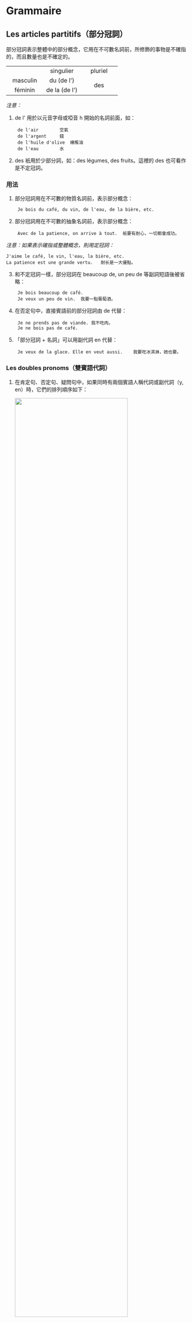 # Grammaire
## Les articles partitifs（部分冠詞）
部分冠詞表示整體中的部分概念，它用在不可數名詞前，所修飾的事物是不確指的，而且數量也是不確定的。

<table>
    <tbody>
        <tr>
            <td width="33.33%"></td>
            <td width="33.33%" align="center">singulier</td>
            <td width="33.33%" align="center">pluriel</td>
        </tr>
        <tr>
            <td align="center">masculin</td>
            <td align="center">du (de l')</td>
            <td rowspan="2" align="center">des</td>
        </tr>
        <tr>
            <td align="center">féminin</td>
            <td align="center">de la (de l')</td>
        </tr>
    </tbody>
</table>

*注意：*
1. de l' 用於以元音字母或啞音 h 開始的名詞前面，如：

        de l'air		空氣
        de l'argent		錢
        de l'huile d'olive	橄㰖油
        de l'eau		水


2. des 衹用於少部分詞，如：des légumes, des fruits。這裡的 des 也可看作是不定冠詞。

### 用法

1. 部分冠詞用在不可數的物質名詞前，表示部分概念：

        Je bois du café, du vin, de l'eau, de la bière, etc.

2. 部分冠詞用在不可數的抽象名詞前，表示部分概念：

        Avec de la patience, on arrive à tout.	衹要有耐心，一切都會成功。

*注意：如果表示確指或整體概念，則用定冠詞：*

    J'aime le café, le vin, l'eau, la bière, etc.
    La patience est une grande vertu.	耐长是一大優點。

3. 和不定冠詞一樣，部分冠詞在 beaucoup de, un peu de 等副詞短語後被省略：

        Je bois beaucoup de café.
        Je veux un peu de vin.	我要一點葡萄酒。

4. 在否定句中，直接賓語前的部分冠詞由 de 代替：

        Je ne prends pas de viande.	我不吃肉。
        Je ne bois pas de café.

5. 「部分冠詞 + 名詞」可以用副代詞 en 代替：

        Je veux de la glace. Elle en veut aussi.	我要吃冰淇淋，她也要。

### Les doubles pronoms（雙賓語代詞）
1. 在肯定句、否定句、疑問句中，如果同時有兩個賓語人稱代詞或副代詞（y, en）時，它們的排列順序如下：

    <img src="https://raw.githubusercontent.com/wcshds/learn-french/master/%E6%B3%95%E8%AA%9E%E7%B6%9C%E5%90%88%E6%95%99%E7%A8%8B/images/Les%20doubles%20pronoms.svg" width="80%" />

    1. me, te, nous, vous 可以是直接或間接賓語，位於賓語排列順序的第一位：

            - Je vous donne le cahier ?
            - Oui, vous me le donnez.
            - Non, vous ne me le donnez pas.

    2. le, la, les 是直接賓語人稱代詞，排在 me, te, nous, vous 之後，其他代詞之前：

            Elle nous lit le texte. = Elle nous le lit.

    3. lui, leur 是間接賓語人稱代詞，其位置在 le, la, les 之後：

            Le professeur lui pose cette question. = Il la lui pose.
            Je montre les photos à mes amis. = Je les leur montre.

    4. 副代詞 y 位於倒數第二位：

            On voit les enfants au jardin. = On les y voit.

    5. 副代詞 en 排在最後：

            Ils nous servent du café. = Ils nous en servent.

2. 雙賓語代詞在命令式中的位置

    1. 在肯定命令句中，同時有兩個人稱代詞時，直接賓語 le, la, les 在前，間接賓語 moi, toi, lui, nous, vous, leur 在後，並全用連字號連接：

<table>
    <tbody>
        <tr>
            <td width="150px" align="center">verbe</td>
            <td width="150px" align="center">
                le
                <br />
                la
                <br />
                les
            </td>
            <td width="150px" align="center">
                moi
                <br />
                toi
                <br />
                lui
                <br />
                nous
                <br />
                vous
                <br />
                leur
            </td>
        </tr>
    </tbody>
</table>

    



# Dialogue
(Laurent, ami français de Marc, vient le voir sur le campus. À midi, au resto U.)

Laurent : Comment est la cuisine de ton université ?

Marc : Excellente. Le menu varie chaque jour. Au repas de midi et du soir, il y a toujours de la viande, soit des côtelettes frites, soit un tranche de porc à la sauce de soja.

L : Avez-vous du poisson tous les jours ?

M : Pas tous les jours, mais nous avons plusieurs légumes : des choux, des navets, des carottes, des pommes de terre, des haricots et des petits pois selon la saison.

L : Vous prenez toujours du riz ?

M : Non, nous mangeons aussi des nouilles ou des petits pains cuits à la vapeur.

L : Alors, qu'est-ce que nous prenons aujourd'hui ?

M : Des nouilles. Veux-tu ?

L : Avec plaisir.

M : Tu prends du poisson ou de la viande ?

L : Du poisson.

M : Moi, je prends de la viande et du riz. J'ai faim.

L : Regarde, à la table voisine, on mange un rôti de bœuf. C'est très appétissant, ce plat.

M : Bon, alors je vais t'en apporter un. Tu veux boire quelque chose ? Du vin ou de la bière ?

L : Oui, j'aimerais bien une bière, s'il te plaît.

### 課文注釋
1. 描述食品與配料的關係時，通常用「主體 + à + 配料」的結構，如：

        un tranche de porc à la sauce de soja		豬肉薄片配醬油
        un café au lait				牛奶咖啡
        un gâteau au chocolat				巧克力蛋糕
        une tarte aux pommes				蘋果派

2. 在 des petits pains cuit à la vapeur 中 des 不用改爲 de，因爲 petits pains 作爲一個整體表示「饅頭」。

### Vocabulaire
1. avoir faim&emsp;&emsp;感到餓
2. un loup&emsp;&emsp;狼
3. une faim de loup&emsp;&emsp;極餓

        J'ai une faim de loup !	我很餓。（較多用於書面）

    口語中一般說：

        J'ai très très faim.
        Je meurs de faim.

4. Laurent&emsp;&emsp;洛朗（人名）
5. le campus&emsp;&emsp;校園

        sur le campus	校園裡

6. le resto U (le restaurant université)&emsp;&emsp;大學生食堂

        la cité U	大學城（在法國指的是「大學學生宿舍」）

7. la cuisine&emsp;&emsp;伙食

        la cuisine japonaise	日式料理
        faire la cuisine	做飯

8. excellent, excellente&emsp;&emsp;adj. 出色的
9. le menu&emsp;&emsp;菜單
10. varier&emsp;&emsp;vi. 變化，變動

        variable	adj. 有變化的
        invariable	adj. 不變的

11. un repas&emsp;&emsp;一頓飯（相當於英語中的 meal）

        les trois repas 	三餐

12. de la viande&emsp;&emsp;肉
13. soit ... soit ...&emsp;&emsp;要麽……要麽……
14. une côtelette&emsp;&emsp;排骨

        une côtelette frite 	炸排骨

15. frit, frite&emsp;&emsp;adj. 油炸的
16. une tranche&emsp;&emsp;片，薄片

        une tranche de porc 	一片豬肉

17. du porc&emsp;&emsp;豬肉
18. la sauce de soja&emsp;&emsp;醬油
19. du poisson&emsp;&emsp;魚
20. plusieurs&emsp;&emsp;adj.indéf. 好幾個
21. des légumes&emsp;&emsp;n.m.pl. 蔬菜
22. un chou (des choux)&emsp;&emsp;卷心菜
23. le navet&emsp;&emsp;白蘿卜
24. la carotte&emsp;&emsp;胡蘿卜
25. une pomme de terre&emsp;&emsp;土豆
26. des haricots&emsp;&emsp;n.m.pl. 刀豆，四季豆

    haricots 的 h 是噓音，不可以聯誦

27. des petits pois&emsp;&emsp;n.m.pl. 豌豆
28. selon&emsp;&emsp;prép. 根據
29. du riz&emsp;&emsp;n.m. 米飯；稻
30. manger&emsp;&emsp;v.t. 吃

    變位（第一組）：

        je mange
        tu manges
        il (elle) mange
        nous mangeons
        vous mangez
        ils (elles) mangent

    <br />

        Exp. manger du pain 	吃麫包
        manger un bifteck 	吃一份牛排

        manger comme quatre 	吃得很多
        manger comme un oiseau 	吃得很少
        manger comme un cochon 	吃相不好

        La vengeance est un plat qui se mange froid. 	君子報仇，十年不晚。

31. des nouilles&emsp;&emsp;n.f.pl. 麫條
32. ou&emsp;&emsp;conj. 或者
33. un petit pain cuit à la vapeur&emsp;&emsp;饅頭
34. vouloir&emsp;&emsp;v.t. 想要，願意

    變位（第三組）：

        je veux
        tu veux
        il (elle) veut
        nous voulons
        vous voulez
        ils (elles) veulent

    <br />

        Exp. - Veux-tu des nouilles - Non, je n'en veux pas.

    * vouloir + v.

        Exp. « Je veux être Chateaubriand ou rien. » Victor Hugo
        Je voudrais bien connaître cette dame.
        Qu'est-ce que ça veut dire ?	這是什麽意思？

        Vouloir, c'est pouvoir.	有志者事竟成。

35. avec plaisir&emsp;&emsp;非常樂意
36. une table&emsp;&emsp;桌子，餐桌
37. voisin, voisine&emsp;&emsp;adj. 隔壁的，鄰近的
38. apporter&emsp;&emsp;v.t. 拿來，帶來

        Exp. Allez chercher ce livre et apportez-le-moi.
        Il nous apporte toujours un petit cadeau.
        Le facteur apporte des courriers.	郵遞員帶來郵件

39. le rôti de bœuf&emsp;&emsp;烤牛肉
40. un plat&emsp;&emsp;一道菜
41. appétissant, appétissante&emsp;&emsp;adj. 引起食欲的
42. boire&emsp;&emsp;v.t. 喝

    變位（第三組）：

        je bois
        tu bois
        il (elle) boit
        nous buvons
        vous buvez
        ils (elles) boivent

    * boire + qch.

            Exp. boire du vin/du lait/une tasse de thé/un café

            Ce n'est pas la mer à boire.	又不是要去喝大海。（事情沒那麽難。）
            Elle regarde le conférencier et boit ses paroles.

            Il boit comme un trou.	他酗酒。

            boisson(s) chaude(s) / fraîche(s) / froide(s)	熱飲 / 冷飲

43. du vin&emsp;&emsp;葡萄酒
44. de la bière&emsp;&emsp;啤酒